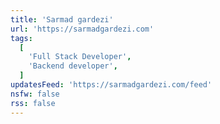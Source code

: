 ```yaml
---
title: 'Sarmad gardezi'
url: 'https://sarmadgardezi.com'
tags:
  [
    'Full Stack Developer',
    'Backend developer',
  ]
updatesFeed: 'https://sarmadgardezi.com/feed'
nsfw: false
rss: false
---
```

